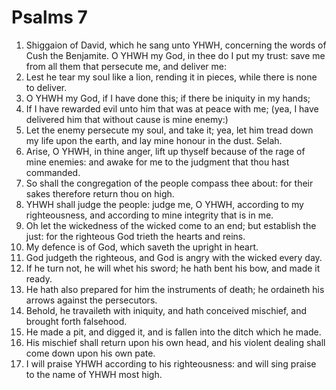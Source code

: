 ﻿# Psalms 7
1. Shiggaion of David, which he sang unto YHWH, concerning the words of Cush the Benjamite. O YHWH my God, in thee do I put my trust: save me from all them that persecute me, and deliver me: 
2. Lest he tear my soul like a lion, rending it in pieces, while there is none to deliver. 
3. O YHWH my God, if I have done this; if there be iniquity in my hands; 
4. If I have rewarded evil unto him that was at peace with me; (yea, I have delivered him that without cause is mine enemy:) 
5. Let the enemy persecute my soul, and take it; yea, let him tread down my life upon the earth, and lay mine honour in the dust. Selah. 
6. Arise, O YHWH, in thine anger, lift up thyself because of the rage of mine enemies: and awake for me to the judgment that thou hast commanded. 
7. So shall the congregation of the people compass thee about: for their sakes therefore return thou on high. 
8. YHWH shall judge the people: judge me, O YHWH, according to my righteousness, and according to mine integrity that is in me. 
9. Oh let the wickedness of the wicked come to an end; but establish the just: for the righteous God trieth the hearts and reins. 
10. My defence is of God, which saveth the upright in heart. 
11. God judgeth the righteous, and God is angry with the wicked every day. 
12. If he turn not, he will whet his sword; he hath bent his bow, and made it ready. 
13. He hath also prepared for him the instruments of death; he ordaineth his arrows against the persecutors. 
14. Behold, he travaileth with iniquity, and hath conceived mischief, and brought forth falsehood. 
15. He made a pit, and digged it, and is fallen into the ditch which he made. 
16. His mischief shall return upon his own head, and his violent dealing shall come down upon his own pate. 
17. I will praise YHWH according to his righteousness: and will sing praise to the name of YHWH most high. 
